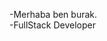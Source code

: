 -Merhaba ben burak.  
-FullStack Developer

<!---
burakxsd/burakxsd is a ✨ special ✨ repository because its `README.md` (this file) appears on your GitHub profile.
You can click the Preview link to take a look at your changes.
--->

